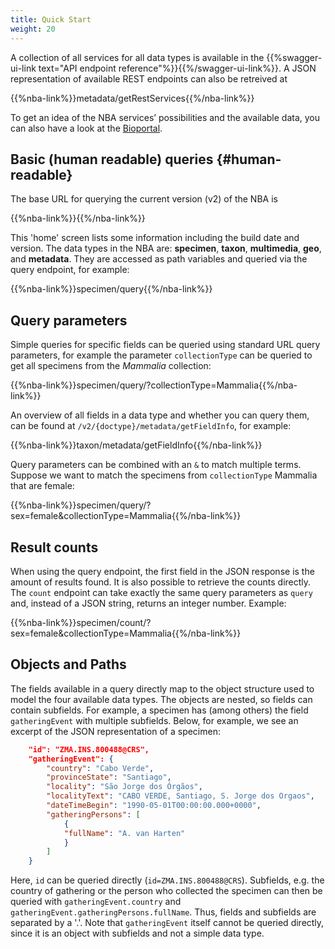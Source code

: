 ```yaml
---
title: Quick Start
weight: 20
---
```


A collection of all services for all data types is available in the {{%swagger-ui-link text="API endpoint reference"%}}{{%/swagger-ui-link%}}. 
A JSON representation of available REST endpoints can also be retreived at 

{{%nba-link%}}metadata/getRestServices{{%/nba-link%}}

To get an idea of the NBA services’ possibilities and the available data, you can also have a look at the 
[Bioportal](http://bioportal.naturalis.nl/). 

## Basic (human readable) queries {#human-readable}
The base URL for querying the current version (v2) of the NBA is 

{{%nba-link%}}{{%/nba-link%}}

This 'home' screen lists some information including the build date and version. The data types in the NBA are: 
**specimen**, **taxon**, **multimedia**, **geo**, and **metadata**. They are accessed as path variables and queried via the query 
endpoint, for example:

{{%nba-link%}}specimen/query{{%/nba-link%}}

## Query parameters
Simple queries for specific fields can be queried using standard URL query parameters, 
for example the parameter `collectionType` can be queried to get all specimens from the *Mammalia* collection:

{{%nba-link%}}specimen/query/?collectionType=Mammalia{{%/nba-link%}}

An overview of all fields in a data type and whether you can query them, can be found at `/v2/{doctype}/metadata/getFieldInfo`, for example: 

{{%nba-link%}}taxon/metadata/getFieldInfo{{%/nba-link%}}

Query parameters can be combined with an `&` to match multiple terms. Suppose we want to match the specimens from 
`collectionType` Mammalia that are female:

{{%nba-link%}}specimen/query/?sex=female&collectionType=Mammalia{{%/nba-link%}}

## Result counts
When using the query endpoint, the first field in the JSON response is the amount of results found. It is also 
possible to retrieve the counts directly. The `count` endpoint can take exactly the same query 
parameters as `query` and, instead of a JSON string, returns an integer number. Example:

{{%nba-link%}}specimen/count/?sex=female&collectionType=Mammalia{{%/nba-link%}}

## Objects and Paths
The fields available in a query directly map to the object structure used to model the four available data types. 
The objects are nested, so fields can contain subfields. For example, a specimen has (among others) the field 
`gatheringEvent` with multiple subfields. Below, for example, we see an excerpt of the JSON representation 
of a specimen:

```json
    "id": "ZMA.INS.800488@CRS",
    "gatheringEvent": {
        "country": "Cabo Verde",
        "provinceState": "Santiago",
        "locality": "São Jorge dos Órgãos",
        "localityText": "CABO VERDE, Santiago, S. Jorge dos Orgaos",
        "dateTimeBegin": "1990-05-01T00:00:00.000+0000",
        "gatheringPersons": [
            {
		    "fullName": "A. van Harten"
            }
        ]
    }
```

Here, `id` can be queried directly (`id=ZMA.INS.800488@CRS`). Subfields, e.g. the country of gathering or the person who 
collected the specimen can then be queried with `gatheringEvent.country` and `gatheringEvent.gatheringPersons.fullName`. 
Thus, fields and subfields are separated by a '.'. Note that `gatheringEvent` itself cannot be queried directly, since it 
is an object with subfields and not a simple data type. 
